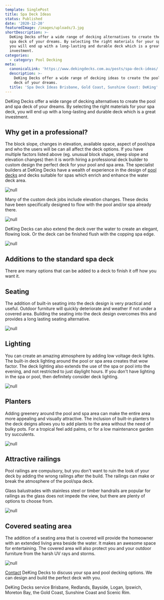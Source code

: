 ```yaml
---
template: SinglePost
title: Spa Deck Ideas
status: Published
date: '2020-12-20'
featuredImage: /images/uploads/3.jpg
shortDescription: >-
  DeKing Decks offer a wide range of decking alternatives to create the pool and
  spa deck of your dreams. By selecting the right materials for your spa deck,
  you will end up with a long-lasting and durable deck which is a great
  investment.
categories:
  - category: Pool Decking
meta:
  canonicalLink: 'https://www.dekingdecks.com.au/posts/spa-deck-ideas/'
  description: >-
    DeKing Decks offer a wide range of decking ideas to create the pool and spa
    deck of your dreams. 
  title: 'Spa Deck Ideas Brisbane, Gold Coast, Sunshine Coast: DeKing'
---
```

DeKing Decks offer a wide range of decking alternatives to create the pool and spa deck of your dreams. By selecting the right materials for your spa deck, you will end up with a long-lasting and durable deck which is a great investment.

## Why get in a professional?

The block slope, changes in elevation, available space, aspect of pool/spa and who the users will be can all affect the deck options.  If you have multiple factors listed above (eg. unusual block shape, steep slope and elevation changes) then it is worth hiring a professional deck builder to custom design the perfect deck for your pool and spa area. The specialist builders at DeKing Decks have a wealth of experience in the design of [pool decks](https://www.dekingdecks.com.au/services/pool-decking/) and decks suitable for spas which enrich and enhance the water deck area.

![null](/images/uploads/building-a-timber-deck-in-brisbane-why-choose-timber.jpg)

Many of the custom deck jobs include elevation changes.  These decks have been specifically designed to flow with the pool and/or spa already there.

![null](/images/uploads/deking_052.jpg)

DeKing Decks can also extend the deck over the water to create an elegant, flowing look.  Or the deck can be finished flush with the copping spa edge.

![null](/images/uploads/dsc_0465.jpg)

## Additions to the standard spa deck

There are many options that can be added to a deck to finish it off how you want it.

## Seating

The addition of built-in seating into the deck design is very practical and useful.  Outdoor furniture will quickly deteriorate and weather if not under a covered area.  Building the seating into the deck design overcomes this and provides a long lasting seating alternative.

![null](/images/uploads/dsc_0017.jpg)

## 

## Lighting

You can create an amazing atmosphere by adding low voltage deck lights.  The built-in deck lighting around the pool or spa area creates that wow factor.  The deck lighting also extends the use of the spa or pool into the evening, and not restricted to just daylight hours.  If you don't have lighting in the spa or pool, then definitely consider deck lighting.

![null](/images/uploads/inground-pool-decking-options-ideas-in-australia.jpg)

## 

## Planters

Adding greenery around the pool and spa area can make the entire area more appealing and visually attractive.  The inclusion of built-in planters to the deck deigns allows you to add plants to the area without the need of bulky pots.  For a tropical feel add palms, or for a low maintenance garden try succulents.

![null](/images/uploads/how-to-get-a-deck-permit-in-qld-australia.jpg)

## Attractive railings

Pool railings are compulsory, but you don't want to ruin the look of your deck by adding the wrong railings after the build.  The railings can make or break the atmosphere of the pool/spa deck.

Glass balustrades with stainless steel or timber handrails are popular for railings as the glass does not impede the view, but there are plenty of options to choose from.

![null](/images/uploads/deck-5-2.jpg)

## Covered seating area

The addition of a seating area that is covered will provide the homeowner with an extended living area beside the water.  It makes an awesome space for entertaining.  The covered area will also protect you and your outdoor furniture from the harsh UV rays and storms.

![null](/images/uploads/alfresco3-1024x897.jpg)

[Contact](https://www.dekingdecks.com.au/contact/) DeKing Decks 
to discuss your spa and pool decking options. We can design and build the perfect deck with you.

DeKing Decks service Brisbane, Redlands, Bayside, Logan, Ipswich, Moreton Bay, the Gold Coast, Sunshine Coast and Scenic Rim.
